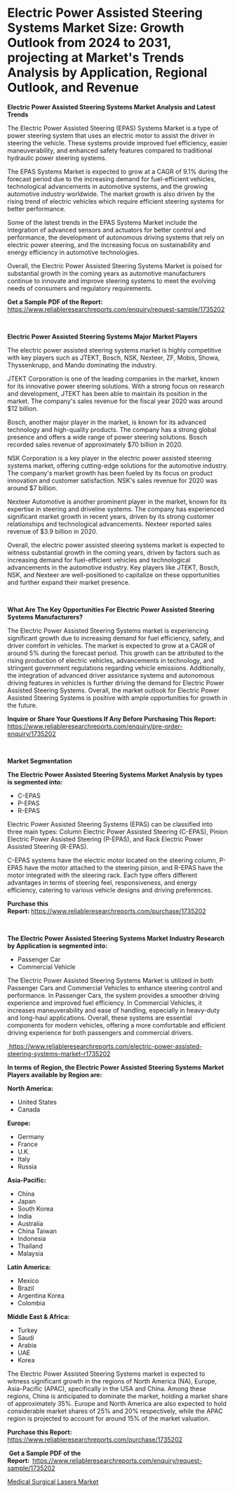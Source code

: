 <p><h1>Electric Power Assisted Steering Systems Market Size: Growth Outlook from 2024 to 2031, projecting at Market's Trends Analysis by Application, Regional Outlook, and Revenue</h1></p><p><strong>Electric Power Assisted Steering Systems Market Analysis and Latest Trends</strong></p>
<p><p>The Electric Power Assisted Steering (EPAS) Systems Market is a type of power steering system that uses an electric motor to assist the driver in steering the vehicle. These systems provide improved fuel efficiency, easier maneuverability, and enhanced safety features compared to traditional hydraulic power steering systems.</p><p>The EPAS Systems Market is expected to grow at a CAGR of 9.1% during the forecast period due to the increasing demand for fuel-efficient vehicles, technological advancements in automotive systems, and the growing automotive industry worldwide. The market growth is also driven by the rising trend of electric vehicles which require efficient steering systems for better performance.</p><p>Some of the latest trends in the EPAS Systems Market include the integration of advanced sensors and actuators for better control and performance, the development of autonomous driving systems that rely on electric power steering, and the increasing focus on sustainability and energy efficiency in automotive technologies.</p><p>Overall, the Electric Power Assisted Steering Systems Market is poised for substantial growth in the coming years as automotive manufacturers continue to innovate and improve steering systems to meet the evolving needs of consumers and regulatory requirements.</p></p>
<p><strong>Get a Sample PDF of the Report:&nbsp;</strong> <a href="https://www.reliableresearchreports.com/enquiry/request-sample/1735202">https://www.reliableresearchreports.com/enquiry/request-sample/1735202</a></p>
<p>&nbsp;</p>
<p><strong>Electric Power Assisted Steering Systems Major Market Players</strong></p>
<p><p>The electric power assisted steering systems market is highly competitive with key players such as JTEKT, Bosch, NSK, Nexteer, ZF, Mobis, Showa, Thyssenkrupp, and Mando dominating the industry. </p><p>JTEKT Corporation is one of the leading companies in the market, known for its innovative power steering solutions. With a strong focus on research and development, JTEKT has been able to maintain its position in the market. The company's sales revenue for the fiscal year 2020 was around $12 billion.</p><p>Bosch, another major player in the market, is known for its advanced technology and high-quality products. The company has a strong global presence and offers a wide range of power steering solutions. Bosch recorded sales revenue of approximately $70 billion in 2020.</p><p>NSK Corporation is a key player in the electric power assisted steering systems market, offering cutting-edge solutions for the automotive industry. The company's market growth has been fueled by its focus on product innovation and customer satisfaction. NSK's sales revenue for 2020 was around $7 billion.</p><p>Nexteer Automotive is another prominent player in the market, known for its expertise in steering and driveline systems. The company has experienced significant market growth in recent years, driven by its strong customer relationships and technological advancements. Nexteer reported sales revenue of $3.9 billion in 2020.</p><p>Overall, the electric power assisted steering systems market is expected to witness substantial growth in the coming years, driven by factors such as increasing demand for fuel-efficient vehicles and technological advancements in the automotive industry. Key players like JTEKT, Bosch, NSK, and Nexteer are well-positioned to capitalize on these opportunities and further expand their market presence.</p></p>
<p>&nbsp;</p>
<p><strong>What Are The Key Opportunities For Electric Power Assisted Steering Systems Manufacturers?</strong></p>
<p><p>The Electric Power Assisted Steering Systems market is experiencing significant growth due to increasing demand for fuel efficiency, safety, and driver comfort in vehicles. The market is expected to grow at a CAGR of around 5% during the forecast period. This growth can be attributed to the rising production of electric vehicles, advancements in technology, and stringent government regulations regarding vehicle emissions. Additionally, the integration of advanced driver assistance systems and autonomous driving features in vehicles is further driving the demand for Electric Power Assisted Steering Systems. Overall, the market outlook for Electric Power Assisted Steering Systems is positive with ample opportunities for growth in the future.</p></p>
<p><strong>Inquire or Share Your Questions If Any Before Purchasing This Report:</strong> <a href="https://www.reliableresearchreports.com/enquiry/pre-order-enquiry/1735202">https://www.reliableresearchreports.com/enquiry/pre-order-enquiry/1735202</a></p>
<p>&nbsp;</p>
<p><strong>Market Segmentation</strong></p>
<p><strong>The Electric Power Assisted Steering Systems Market Analysis by types is segmented into:</strong></p>
<p><ul><li>C-EPAS</li><li>P-EPAS</li><li>R-EPAS</li></ul></p>
<p><p>Electric Power Assisted Steering Systems (EPAS) can be classified into three main types: Column Electric Power Assisted Steering (C-EPAS), Pinion Electric Power Assisted Steering (P-EPAS), and Rack Electric Power Assisted Steering (R-EPAS). </p><p>C-EPAS systems have the electric motor located on the steering column, P-EPAS have the motor attached to the steering pinion, and R-EPAS have the motor integrated with the steering rack. Each type offers different advantages in terms of steering feel, responsiveness, and energy efficiency, catering to various vehicle designs and driving preferences.</p></p>
<p><strong>Purchase this Report:&nbsp;</strong><a href="https://www.reliableresearchreports.com/purchase/1735202">https://www.reliableresearchreports.com/purchase/1735202</a></p>
<p>&nbsp;</p>
<p><strong>The Electric Power Assisted Steering Systems Market Industry Research by Application is segmented into:</strong></p>
<p><ul><li>Passenger Car</li><li>Commercial Vehicle</li></ul></p>
<p><p>The Electric Power Assisted Steering Systems Market is utilized in both Passenger Cars and Commercial Vehicles to enhance steering control and performance. In Passenger Cars, the system provides a smoother driving experience and improved fuel efficiency. In Commercial Vehicles, it increases maneuverability and ease of handling, especially in heavy-duty and long-haul applications. Overall, these systems are essential components for modern vehicles, offering a more comfortable and efficient driving experience for both passengers and commercial drivers.</p></p>
<p><a href="https://www.reliableresearchreports.com/electric-power-assisted-steering-systems-market-r1735202">&nbsp;https://www.reliableresearchreports.com/electric-power-assisted-steering-systems-market-r1735202</a></p>
<p><strong>In terms of Region, the Electric Power Assisted Steering Systems Market Players available by Region are:</strong></p>
<p>
    <p> <strong> North America: </strong>
        <ul>
            <li>United States</li>
            <li>Canada</li>
        </ul>
        </p> 
    <p> <strong> Europe: </strong>
        <ul>
            <li>Germany</li>
            <li>France</li>
            <li>U.K.</li>
            <li>Italy</li>
            <li>Russia</li>
        </ul>
        </p> 
    <p> <strong> Asia-Pacific: </strong>
        <ul>
            <li>China</li>
            <li>Japan</li>
            <li>South Korea</li>
            <li>India</li>
            <li>Australia</li>
            <li>China Taiwan</li>
            <li>Indonesia</li>
            <li>Thailand</li>
            <li>Malaysia</li>
        </ul>
        </p> 
    <p> <strong> Latin America: </strong>
        <ul>
            <li>Mexico</li>
            <li>Brazil</li>
            <li>Argentina Korea</li>
            <li>Colombia</li>
        </ul>
        </p> 
    <p> <strong> Middle East & Africa: </strong>
        <ul>
            <li>Turkey</li>
            <li>Saudi</li>
            <li>Arabia</li>
            <li>UAE</li>
            <li>Korea</li>
        </ul>
    </p>
    </p>
<p><p>The Electric Power Assisted Steering Systems market is expected to witness significant growth in the regions of North America (NA), Europe, Asia-Pacific (APAC), specifically in the USA and China. Among these regions, China is anticipated to dominate the market, holding a market share of approximately 35%. Europe and North America are also expected to hold considerable market shares of 25% and 20% respectively, while the APAC region is projected to account for around 15% of the market valuation.</p></p>
<p><strong>Purchase this Report: </strong><a href="https://www.reliableresearchreports.com/purchase/1735202">https://www.reliableresearchreports.com/purchase/1735202</a></p>
<p>&nbsp;<strong>Get a Sample PDF of the Report:&nbsp;&nbsp;</strong><a href="https://www.reliableresearchreports.com/enquiry/request-sample/1735202">https://www.reliableresearchreports.com/enquiry/request-sample/1735202</a></p>
<p><strong></strong></p>
<p><p><a href="https://github.com/AutumnBerge/Market-Research-Report-List-1/blob/main/medical-surgical-lasers-market.md">Medical Surgical Lasers Market</a></p></p>
